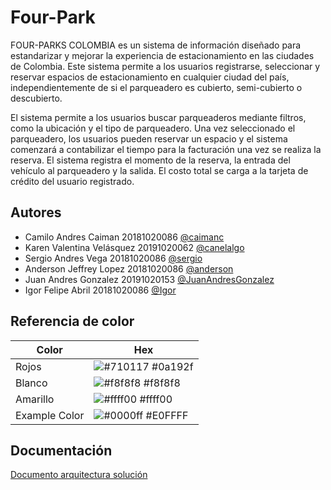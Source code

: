 
# Four-Park

FOUR-PARKS COLOMBIA es un sistema de información diseñado para estandarizar y mejorar la experiencia de estacionamiento en las ciudades de Colombia. Este sistema permite a los usuarios registrarse, seleccionar y reservar espacios de estacionamiento en cualquier ciudad del país, independientemente de si el parqueadero es cubierto, semi-cubierto o descubierto.

El sistema permite a los usuarios buscar parqueaderos mediante filtros, como la ubicación y el tipo de parqueadero. Una vez seleccionado el parqueadero, los usuarios pueden reservar un espacio y el sistema comenzará a contabilizar el tiempo para la facturación una vez se realiza la reserva. El sistema registra el momento de la reserva, la entrada del vehículo al parqueadero y la salida. El costo total se carga a la tarjeta de crédito del usuario registrado.


## Autores

- Camilo Andres Caiman 20181020086 [@caimanc](https://github.com/caimanc)
- Karen Valentina Velásquez 20191020062 [@canelalgo](https://github.com/canelalgo)
- Sergio Andres Vega 20181020086 [@sergio](https://github.com/caimanc)
- Anderson Jeffrey Lopez 20181020086 [@anderson](https://github.com/caimanc)
- Juan Andres Gonzalez 20191020153 [@JuanAndresGonzalez](https://github.com/JuanAndresGonzalez)
- Igor Felipe Abril 20181020086 [@Igor](https://github.com/caimanc)
## Referencia de color

| Color             | Hex                                                                |
| ----------------- | ------------------------------------------------------------------ |
| Rojos | ![#710117](https://via.placeholder.com/10/710117?text=+) #0a192f |
| Blanco | ![#f8f8f8](https://via.placeholder.com/10/f8f8f8?text=+) #f8f8f8 |
| Amarillo | ![#ffff00](https://via.placeholder.com/10/ffff00?text=+) #ffff00 |
| Example Color | ![#0000ff](https://via.placeholder.com/10/E0FFFF?text=+) #E0FFFF |


## Documentación

[Documento arquitectura solución](https://udistritaleduco-my.sharepoint.com/:w:/g/personal/cacaimanu_udistrital_edu_co/EYapmAiRcHZEnPavAExExpQBCg_LkreL3qgAEUTRsSdRgw?e=I3tLbs)

